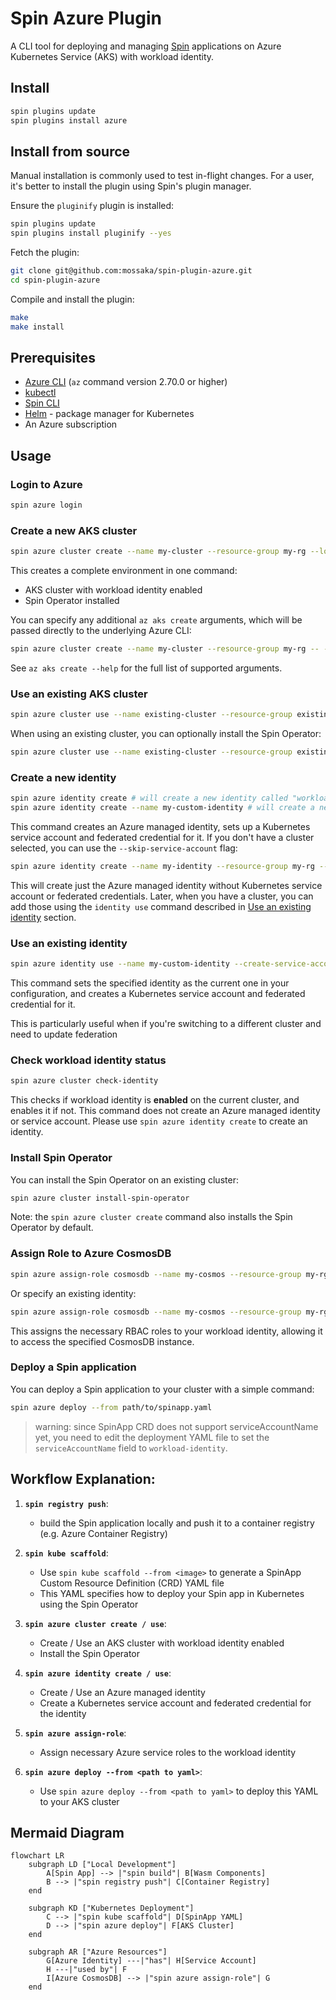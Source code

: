 # Spin Azure Plugin

A CLI tool for deploying and managing [Spin](https://github.com/fermyon/spin) applications on Azure Kubernetes Service (AKS) with workload identity.

## Install 

```sh
spin plugins update
spin plugins install azure
```

## Install from source

Manual installation is commonly used to test in-flight changes. For a user, it's better to install the plugin using Spin's plugin manager.

Ensure the `pluginify` plugin is installed:

```sh
spin plugins update
spin plugins install pluginify --yes
```

Fetch the plugin:

```sh
git clone git@github.com:mossaka/spin-plugin-azure.git
cd spin-plugin-azure
```

Compile and install the plugin:

```sh
make
make install
```

## Prerequisites

- [Azure CLI](https://docs.microsoft.com/en-us/cli/azure/install-azure-cli) (`az` command version 2.70.0 or higher)
- [kubectl](https://kubernetes.io/docs/tasks/tools/)
- [Spin CLI](https://github.com/fermyon/spin)
- [Helm](https://helm.sh/docs/intro/install/) - package manager for Kubernetes
- An Azure subscription

## Usage

### Login to Azure

```bash
spin azure login
```

### Create a new AKS cluster

```bash
spin azure cluster create --name my-cluster --resource-group my-rg --location eastus
```

This creates a complete environment in one command:
- AKS cluster with workload identity enabled
- Spin Operator installed

You can specify any additional `az aks create` arguments, which will be passed directly to the underlying Azure CLI:

```bash
spin azure cluster create --name my-cluster --resource-group my-rg -- --kubernetes-version 1.24.9 --node-count 3 --node-vm-size Standard_D4s_v3 --zones 1 2 3
```

See `az aks create --help` for the full list of supported arguments.

### Use an existing AKS cluster

```bash
spin azure cluster use --name existing-cluster --resource-group existing-rg
```

When using an existing cluster, you can optionally install the Spin Operator:

```bash
spin azure cluster use --name existing-cluster --resource-group existing-rg --install-spin-operator
```

### Create a new identity

```bash
spin azure identity create # will create a new identity called "workload-identity"
spin azure identity create --name my-custom-identity # will create a new identity called "my-custom-identity"
```

This command creates an Azure managed identity, sets up a Kubernetes service account and federated credential for it. If you don't have a cluster selected, you can use the `--skip-service-account` flag:

```bash
spin azure identity create --name my-identity --resource-group my-rg --skip-service-account
```

This will create just the Azure managed identity without Kubernetes service account or federated credentials. Later, when you have a cluster, you can add those using the `identity use` command described in [Use an existing identity](#use-an-existing-identity) section.

### Use an existing identity

```bash
spin azure identity use --name my-custom-identity --create-service-account
```

This command sets the specified identity as the current one in your configuration, and creates a Kubernetes service account and federated credential for it.

This is particularly useful when if you're switching to a different cluster and need to update federation

### Check workload identity status

```bash
spin azure cluster check-identity
```

This checks if workload identity is **enabled** on the current cluster, and enables it if not. This command does not create an Azure managed identity or service account. Please use `spin azure identity create` to create an identity.

### Install Spin Operator

You can install the Spin Operator on an existing cluster:

```bash
spin azure cluster install-spin-operator
```

Note: the `spin azure cluster create` command also installs the Spin Operator by default.

### Assign Role to Azure CosmosDB

```bash
spin azure assign-role cosmosdb --name my-cosmos --resource-group my-rg # will assign the role to the identity called "workload-identity"
```

Or specify an existing identity:

```bash
spin azure assign-role cosmosdb --name my-cosmos --resource-group my-rg --identity my-custom-identity
```

This assigns the necessary RBAC roles to your workload identity, allowing it to access the specified CosmosDB instance.

### Deploy a Spin application

You can deploy a Spin application to your cluster with a simple command:

```bash
spin azure deploy --from path/to/spinapp.yaml
```

> warning: since SpinApp CRD does not support serviceAccountName yet, you need to edit the deployment YAML file to set the `serviceAccountName` field to `workload-identity`.

## Workflow Explanation:


1. **`spin registry push`**:
   - build the Spin application locally and push it to a container registry (e.g. Azure Container Registry)


1. **`spin kube scaffold`**:
   - Use `spin kube scaffold --from <image>` to generate a SpinApp Custom Resource Definition (CRD) YAML file
   - This YAML specifies how to deploy your Spin app in Kubernetes using the Spin Operator

1. **`spin azure cluster create / use`**:
   - Create / Use an AKS cluster with workload identity enabled
   - Install the Spin Operator

1. **`spin azure identity create / use`**:
   - Create / Use an Azure managed identity
   - Create a Kubernetes service account and federated credential for the identity

1. **`spin azure assign-role`**:
   - Assign necessary Azure service roles to the workload identity

1. **`spin azure deploy --from <path to yaml>`**:
   - Use `spin azure deploy --from <path to yaml>` to deploy this YAML to your AKS cluster

## Mermaid Diagram

```mermaid
flowchart LR
    subgraph LD ["Local Development"]
        A[Spin App] --> |"spin build"| B[Wasm Components]
        B --> |"spin registry push"| C[Container Registry]
    end
    
    subgraph KD ["Kubernetes Deployment"]
        C --> |"spin kube scaffold"| D[SpinApp YAML]
        D --> |"spin azure deploy"| F[AKS Cluster]
    end
    
    subgraph AR ["Azure Resources"]
        G[Azure Identity] ---|"has"| H[Service Account]
        H ---|"used by"| F
        I[Azure CosmosDB] --> |"spin azure assign-role"| G
    end
```

